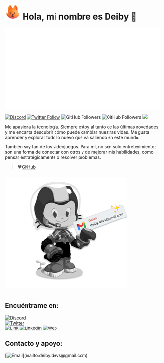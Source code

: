 <h1><img src="./assets/images/fox.png" alt="Fox Emoji" width="50"/> Hola, mi nombre es Deiby 👋</h1>

<div align="center">
  <img height="" src="./assets/images/code_image.svg"  />
</div>

[![Discord](https://img.shields.io/discord/952339282989834331?style=social&label=Discord&logo=discord)](https://deibydevs.com/discord)
[![Twitter Follow](https://img.shields.io/twitter/follow/deibydevs?style=social)](https://twitter.com/deibydevs)
![GitHub Followers](https://img.shields.io/github/followers/deibydevs?style=social)
![GitHub Followers](https://img.shields.io/github/stars/deibydevs?style=social)
 <img src="https://komarev.com/ghpvc/?username=deibydevs&style=social&color=brightgreen">


Me apasiona la tecnología. Siempre estoy al tanto de las últimas novedades y me encanta descubrir cómo puede cambiar nuestras vidas. Me gusta aprender y explorar todo lo nuevo que va saliendo en este mundo.

También soy fan de los videojuegos. Para mí, no son solo entretenimiento; son una forma de conectar con otros y de mejorar mis habilidades, como pensar estratégicamente o resolver problemas.

>  ❤️[GitHub](https://stars.github.com/profiles/deibydevs/)



###

<a href="mailto:deiby.devs@gmail.com">
<img align="left" height="360" src="./assets/images/gmail_url.png"  />
</a>




<br clear="both"><br clear="both">


## Encuéntrame en:

[![Discord](https://img.shields.io/badge/Discord-deibydevs-5865F2?style=for-the-badge&logo=discord&logoColor=white&labelColor=101010)](https://deibydevs.com/discord)
</br>
[![Twitter](https://img.shields.io/badge/Twitter-@deibydevs-1DA1F2?style=for-the-badge&logo=twitter&logoColor=white&labelColor=101010)](https://twitter.com/deibydevs)
</br>
[![Link](https://img.shields.io/badge/Links-deibydevs.com-39E09B?style=for-the-badge&logo=Linktree&logoColor=white&labelColor=101010)](https://deibydevs.com)
[![LinkedIn](https://img.shields.io/badge/LinkedIn-deibydevs-0077B5?style=for-the-badge&logo=linkedin&logoColor=white&labelColor=101010)](https://www.linkedin.com/in/deibydevs)
[![Web](https://img.shields.io/badge/Web-deibydevs.com-14a1f0?style=for-the-badge&logo=dev.to&logoColor=white&labelColor=101010)](https://deibydevs.com)

## Contacto y apoyo:

[![Email](https://img.shields.io/badge/deiby.devs@gmail.com-email_personal_(respuesta_lenta)-D14836?style=for-the-badge&logo=gmail&logoColor=white&labelColor=101010)](mailto:deiby.devs@gmail.com)
